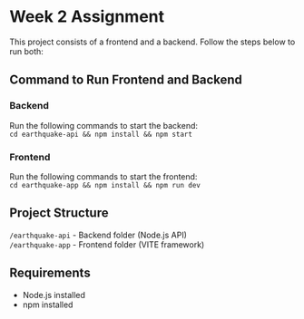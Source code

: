 # Week 2 Assignment

This project consists of a frontend and a backend. Follow the steps below to run both:

## Command to Run Frontend and Backend

### Backend  
Run the following commands to start the backend:  
`cd earthquake-api && npm install && npm start`

### Frontend  
Run the following commands to start the frontend:  
`cd earthquake-app && npm install && npm run dev`

## Project Structure  
`/earthquake-api` - Backend folder (Node.js API)  
`/earthquake-app` - Frontend folder (VITE framework)  

## Requirements  
- Node.js installed  
- npm installed  
